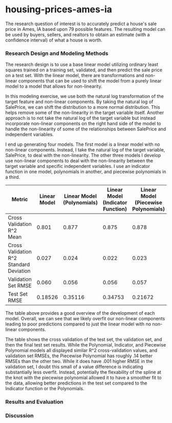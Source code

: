 # housing-prices-ames-ia
The research question of interest is to accurately predict a house's sale price in Ames, IA based upon 79 possible features. The resulting model can be used by buyers, sellers, and realtors to obtain an estimate (with a confidence interval) of what a house is worth. 

### Research Design and Modeling Methods
The research design is to use a base linear model utilizing ordinary least squares trained on a training set, validated, and then predict the sale price on a test set. With the linear model, there are transformations and non-linear components that can be used to shift the model from a purely linear model to a model that allows for non-linearity. 

In this modeling exercise, we use both the natural log transformation of the target feature and non-linear components. By taking the natural log of SalePrice, we can shift the distribution to a more normal distribution. This helps remove some of the non-linearity in the target variable itself. Another approach is to not take the natural log of the target variable but instead incorporate non-linear components on the right hand side of the model to handle the non-linearity of some of the relationships between SalePrice and independent variables. 

I end up generating four models. The first model is a linear model with no non-linear components. Instead, I take the natural log of the target variable, SalePrice, to deal with the non-linearity. The other three models I develop use non-linear components to deal with the non-linearity between the target variable and specific independent variables. I use an indicator function in one model, polynomials in another, and piecewise polynomials in a third. 

| Metric | Linear Model | Linear Model (Polynomials) | Linear Model (Indicator Function) | Linear Model (Piecewise Polynomials) |
|---     | ---          | ---                        |---                                |---                                   |
| Cross Validation R^2 Mean | 0.801 | 0.877 | 0.875 | 0.878 |
| Cross Validation R^2 Standard Deviation | 0.027 | 0.024 | 0.022 | 0.023 |
| Validation Set RMSE | 0.060 | 0.056 | 0.056 | 0.057 |
| Test Set RMSE | 0.18526 | 0.35116 | 0.34753 | 0.21672 |

The table above provides a good overview of the development of each model. Overall, we can see that we likely overfit our non-linear components leading to poor predictions compared to just the linear model with no non-linear components. 

The table shows the cross validation of the test set, the validation set, and then the final test set results. While the Polynomial, Indicator, and Piecewise Polynomial models all displayed similar R^2 cross-validation values, and validation set RMSEs, the Piecewise Polynomial has roughly .14 better RMSEs than the other two. While it does have .001 higher RMSE in the validation set, I doubt this small of a value difference is indicating substantially less overfit. Instead, potentially the flexability of the spline at the knot with the piecewise polynomial allowed it to have a smoother fit to the data, allowing better predictions in the test set compared to the Indicator function or the Polynomials. 



### Results and Evaluation

### Discussion
